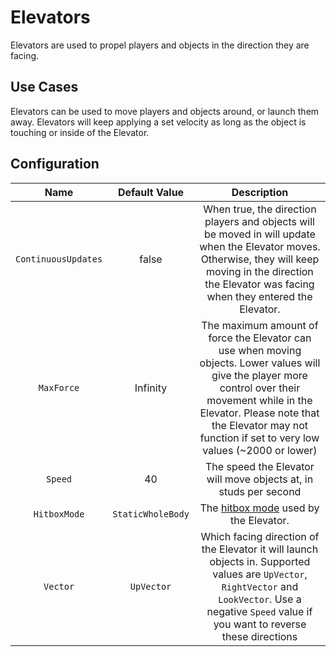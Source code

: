 # Elevators

Elevators are used to propel players and objects in the direction they are facing.

## Use Cases

Elevators can be used to move players and objects around, or launch them away. Elevators will keep applying a set velocity as long as the object is touching or inside of the Elevator.

## Configuration

| Name | Default Value | Description
|:-----:|:-----:|:-----:
| `ContinuousUpdates` | false | When true, the direction players and objects will be moved in will update when the Elevator moves. Otherwise, they will keep moving in the direction the Elevator was facing when they entered the Elevator.
| `MaxForce` | Infinity | The maximum amount of force the Elevator can use when moving objects. Lower values will give the player more control over their movement while in the Elevator. Please note that the Elevator may not function if set to very low values (~2000 or lower)
| `Speed` | 40 | The speed the Elevator will move objects at, in studs per second
| `HitboxMode` | `StaticWholeBody` | The [hitbox mode](/docs/misc.md#hitbox-modes) used by the Elevator.
| `Vector` | `UpVector` | Which facing direction of the Elevator it will launch objects in. Supported values are `UpVector`, `RightVector` and `LookVector`. Use a negative `Speed` value if you want to reverse these directions